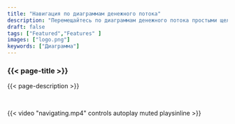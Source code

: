 ```yaml
---
title: "Навигация по диаграммам денежного потока"
description: "Перемещайтесь по диаграммам денежного потока простыми щелчками по входам или выходам транзакции или PSBT"
draft: false
tags: ["Featured","Features" ]
images: ["logo.png"]
keywords: ["Диаграмма"]
---
```


### {{< page-title >}} 
{{< page-description >}} 

<br>

 
{{< video "navigating.mp4" controls  autoplay muted playsinline >}}